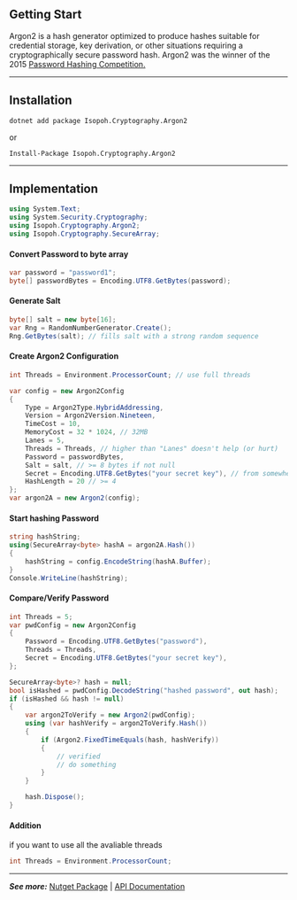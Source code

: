 ## Getting Start

Argon2 is a hash generator optimized to produce hashes suitable for credential storage, key derivation, or other situations requiring a cryptographically secure password hash. Argon2 was the winner of the 2015 <a target="_blank" href="https://www.password-hashing.net/">Password Hashing Competition.</a>

---

## Installation

```
dotnet add package Isopoh.Cryptography.Argon2
```

or

```
Install-Package Isopoh.Cryptography.Argon2
```

---

## Implementation

```csharp
using System.Text;
using System.Security.Cryptography;
using Isopoh.Cryptography.Argon2;
using Isopoh.Cryptography.SecureArray;
```

#### Convert Password to byte array

```csharp
var password = "password1";
byte[] passwordBytes = Encoding.UTF8.GetBytes(password);
```

#### Generate Salt

```csharp
byte[] salt = new byte[16];
var Rng = RandomNumberGenerator.Create();
Rng.GetBytes(salt); // fills salt with a strong random sequence
```

#### Create Argon2 Configuration

```csharp
int Threads = Environment.ProcessorCount; // use full threads

var config = new Argon2Config
{
    Type = Argon2Type.HybridAddressing,
    Version = Argon2Version.Nineteen,
    TimeCost = 10,
    MemoryCost = 32 * 1024, // 32MB
    Lanes = 5,
    Threads = Threads, // higher than "Lanes" doesn't help (or hurt)
    Password = passwordBytes,
    Salt = salt, // >= 8 bytes if not null
    Secret = Encoding.UTF8.GetBytes("your secret key"), // from somewhere
    HashLength = 20 // >= 4
};
var argon2A = new Argon2(config);
```

#### Start hashing Password

```csharp
string hashString;
using(SecureArray<byte> hashA = argon2A.Hash())
{
    hashString = config.EncodeString(hashA.Buffer);
}
Console.WriteLine(hashString);
```

#### Compare/Verify Password

```csharp
int Threads = 5;
var pwdConfig = new Argon2Config
{
    Password = Encoding.UTF8.GetBytes("password"),
    Threads = Threads,
    Secret = Encoding.UTF8.GetBytes("your secret key"),
};

SecureArray<byte>? hash = null;
bool isHashed = pwdConfig.DecodeString("hashed password", out hash);
if (isHashed && hash != null)
{
    var argon2ToVerify = new Argon2(pwdConfig);
    using (var hashVerify = argon2ToVerify.Hash())
    {
        if (Argon2.FixedTimeEquals(hash, hashVerify))
        {
            // verified
            // do something
        }
    }

    hash.Dispose();
}

```

#### Addition

if you want to use all the avaliable threads

```csharp
int Threads = Environment.ProcessorCount;
```

---

_**See more:**_ <a href="https://www.nuget.org/packages/Isopoh.Cryptography.Argon2" target="_blank">Nutget Package</a> | <a target="_blank" href="https://mheyman.github.io/Isopoh.Cryptography.Argon2/api/Isopoh.Cryptography.Argon2.Argon2Config.html">API Documentation</a>
